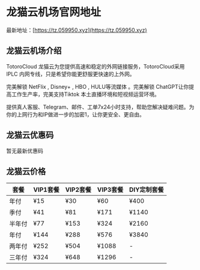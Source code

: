 # 龙猫云机场官网地址

最新地址：[https://tz.059950.xyz](https://tz.059950.xyz)

## 龙猫云机场介绍

TotoroCloud 龙猫云为您提供高速和稳定的外网链接服务，TotoroCloud采用 IPLC 内网专线，只是希望你能更舒服更快速的上外网。

完美解锁 NetFlix , Disney+ , HBO , HULU等流媒体 。完美解锁 ChatGPT让你提高工作生产率，完美支持Tiktok 本土直播环境和短视频运营环境。

提供真人客服、Telegram、邮件、工单7x24小时支持，帮助您解决疑难问题。为你的上网行为和IP做进一步的加密1，让你更安全、更自由。

## 龙猫云优惠码

暂无最新优惠码

## 龙猫云价格

|套餐|VIP1套餐|VIP2套餐|VIP3套餐|DIY定制套餐|
|----|----|----|----|----|
|年付|¥15|¥30|¥60|¥400|
|季付|¥41|¥81|¥171|¥1140|
|半年付|¥77|¥153|¥324|¥2160|
|年付|¥144|¥288|¥576|¥3840 |
|两年付|¥252|¥504|¥1088|-|
|三年付|¥324|¥648|¥1296|-|
